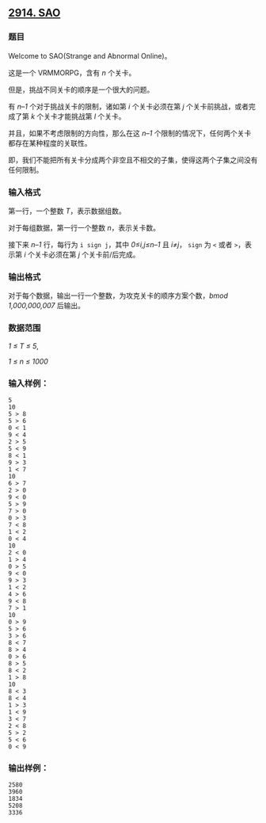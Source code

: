 ## [2914. SAO](https://www.acwing.com/problem/content/2917/)

### 题目

Welcome to SAO(Strange and Abnormal Online)。

这是一个 VRMMORPG，含有 *n* 个关卡。

但是，挑战不同关卡的顺序是一个很大的问题。

有 *n–1* 个对于挑战关卡的限制，诸如第 *i* 个关卡必须在第 *j* 个关卡前挑战，或者完成了第 *k* 个关卡才能挑战第 *l* 个关卡。

并且，如果不考虑限制的方向性，那么在这 *n–1* 个限制的情况下，任何两个关卡都存在某种程度的关联性。

即，我们不能把所有关卡分成两个非空且不相交的子集，使得这两个子集之间没有任何限制。

### 输入格式

第一行，一个整数 *T*，表示数据组数。

对于每组数据，第一行一个整数 *n*，表示关卡数。

接下来 *n–1* 行，每行为 `i sign j`，其中 *0≤i,j≤n–1* 且 *i≠j*， `sign` 为 `<` 或者 `>`，表示第 *i* 个关卡必须在第 *j* 个关卡前/后完成。

### 输出格式

对于每个数据，输出一行一个整数，为攻克关卡的顺序方案个数，*bmod 1,000,000,007* 后输出。

### 数据范围

*1 ≤ T ≤ 5*,

*1 ≤ n ≤ 1000*

### 输入样例：

```
5
10
5 > 8
5 > 6
0 < 1
9 < 4
2 > 5
5 < 9
8 < 1
9 > 3
1 < 7
10
6 > 7
2 > 0
9 < 0
5 > 9
7 > 0
0 > 3
7 < 8
1 < 2
0 < 4
10
2 < 0
1 > 4
0 > 5
9 < 0
9 > 3
1 < 2
4 > 6
9 < 8
7 > 1
10
0 > 9
5 > 6
3 > 6
8 < 7
8 > 4
0 > 6
8 > 5
8 < 2
1 > 8
10
8 < 3
8 < 4
1 > 3
1 < 9
3 < 7
2 < 8
5 > 2
5 < 6
0 < 9
```

### 输出样例：

```
2580
3960
1834
5208
3336
```
